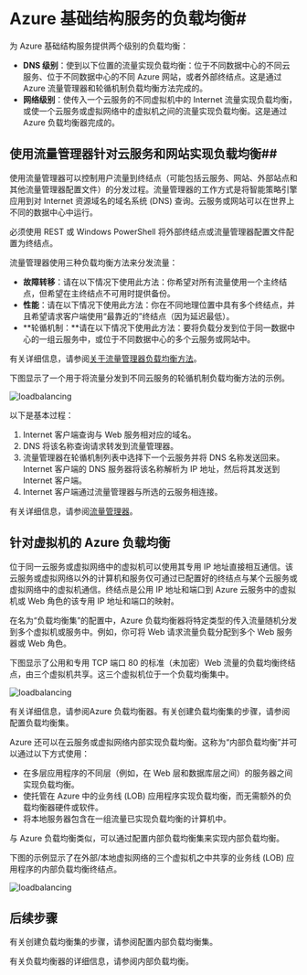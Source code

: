 <properties
	pageTitle="Azure 基础结构服务的负载均衡"
	description="介绍 Azure 所支持的两种不同类型的负载均衡：适用于云服务的负载均衡器，以及适用于客户端流量的 Azure 流量管理器。"
	services="virtual-machines"
	documentationCenter=""
	authors="joaoma"
	manager="adinah"
	editor=""/>

<tags
	ms.service="virtual-machines"
	ms.date="07/21/2015"
	wacn.date="09/18/2015"/>


# Azure 基础结构服务的负载均衡#

为 Azure 基础结构服务提供两个级别的负载均衡：

- **DNS 级别**：使到以下位置的流量实现负载均衡：位于不同数据中心的不同云服务、位于不同数据中心的不同 Azure 网站，或者外部终结点。这是通过 Azure 流量管理器和轮循机制负载均衡方法完成的。
- **网络级别**：使传入一个云服务的不同虚拟机中的 Internet 流量实现负载均衡，或使一个云服务或虚拟网络中的虚拟机之间的流量实现负载均衡。这是通过 Azure 负载均衡器完成的。

## 使用流量管理器针对云服务和网站实现负载均衡##

使用流量管理器可以控制用户流量到终结点（可能包括云服务、网站、外部站点和其他流量管理器配置文件）的分发过程。流量管理器的工作方式是将智能策略引擎应用到对 Internet 资源域名的域名系统 \(DNS\) 查询。云服务或网站可以在世界上不同的数据中心中运行。

必须使用 REST 或 Windows PowerShell 将外部终结点或流量管理器配置文件配置为终结点。

流量管理器使用三种负载均衡方法来分发流量：

- **故障转移**：请在以下情况下使用此方法：你希望对所有流量使用一个主终结点，但希望在主终结点不可用时提供备份。
- **性能**：请在以下情况下使用此方法：你在不同地理位置中具有多个终结点，并且希望请求客户端使用“最靠近的”终结点（因为延迟最低）。
- **轮循机制：**请在以下情况下使用此方法：要将负载分发到位于同一数据中心的一组云服务中，或位于不同数据中心的多个云服务或网站中。

有关详细信息，请参阅[关于流量管理器负载均衡方法](/documentation/articles/traffic-manager-load-balancing-methods)。

下图显示了一个用于将流量分发到不同云服务的轮循机制负载均衡方法的示例。

![loadbalancing](./media/virtual-machines-load-balance/TMSummary.png)

以下是基本过程：

1.	Internet 客户端查询与 Web 服务相对应的域名。
2.	DNS 将该名称查询请求转发到流量管理器。
3.	流量管理器在轮循机制列表中选择下一个云服务并将 DNS 名称发送回来。Internet 客户端的 DNS 服务器将该名称解析为 IP 地址，然后将其发送到 Internet 客户端。
4.	Internet 客户端通过流量管理器与所选的云服务相连接。

有关详细信息，请参阅[流量管理器](/documentation/articles/traffic-manager-overview)。

## 针对虚拟机的 Azure 负载均衡 ##

位于同一云服务或虚拟网络中的虚拟机可以使用其专用 IP 地址直接相互通信。该云服务或虚拟网络以外的计算机和服务仅可通过已配置好的终结点与某个云服务或虚拟网络中的虚拟机通信。终结点是公用 IP 地址和端口到 Azure 云服务中的虚拟机或 Web 角色的该专用 IP 地址和端口的映射。

在名为“负载均衡集”的配置中，Azure 负载均衡器将特定类型的传入流量随机分发到多个虚拟机或服务中。例如，你可将 Web 请求流量负载分配到多个 Web 服务器或 Web 角色。

下图显示了公用和专用 TCP 端口 80 的标准（未加密）Web 流量的负载均衡终结点，由三个虚拟机共享。这三个虚拟机位于一个负载均衡集中。

![loadbalancing](./media/virtual-machines-load-balance/LoadBalancing.png)

有关详细信息，请参阅<!-- [-->Azure 负载均衡器<!--](/documentation/articles/load-balancer-overview)-->。有关创建负载均衡集的步骤，请参阅<!--[-->配置负载均衡集<!--](/documentation/articles/load-balancer-internet-getstarted)-->。

Azure 还可以在云服务或虚拟网络内部实现负载均衡。这称为“内部负载均衡”并可以通过以下方式使用：

- 在多层应用程序的不同层（例如，在 Web 层和数据库层之间）的服务器之间实现负载均衡。
- 使托管在 Azure 中的业务线 \(LOB\) 应用程序实现负载均衡，而无需额外的负载均衡器硬件或软件。
- 将本地服务器包含在一组流量已实现负载均衡的计算机中。

与 Azure 负载均衡类似，可以通过配置内部负载均衡集来实现内部负载均衡。

下图的示例显示了在外部/本地虚拟网络的三个虚拟机之中共享的业务线 \(LOB\) 应用程序的内部负载均衡终结点。

![loadbalancing](./media/virtual-machines-load-balance/LOBServers.png)

## 后续步骤

有关创建负载均衡集的步骤，请参阅<!--[-->配置内部负载均衡集<!--](/documentation/articles/load-balancer-internal-getstarted)-->。

有关负载均衡器的详细信息，请参阅<!--[-->内部负载均衡<!--](/documentation/articles/load-balancer-internal-overview)-->。

<!-- LINKS -->
